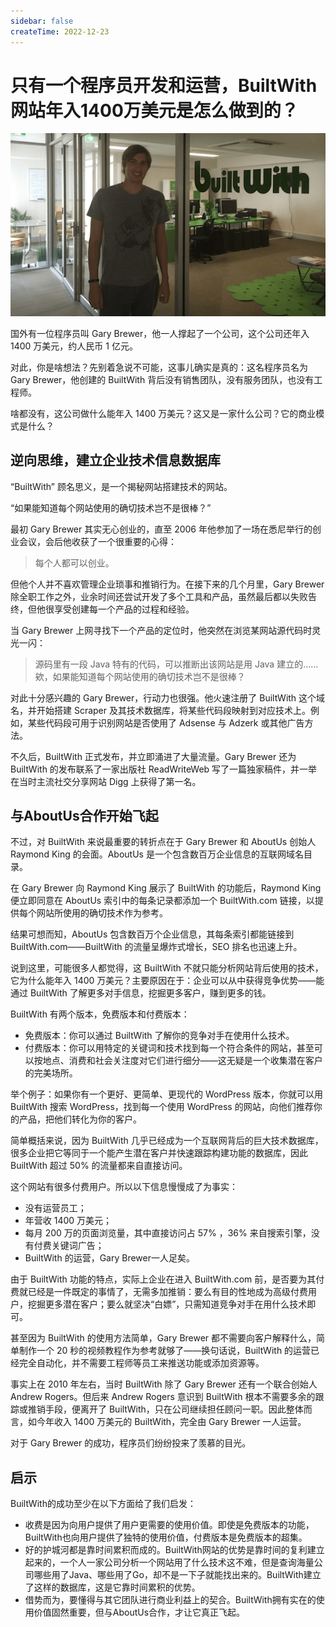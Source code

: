 ```yaml
---
sidebar: false
createTime: 2022-12-23
---
```

# 只有一个程序员开发和运营，BuiltWith网站年入1400万美元是怎么做到的？

![Gary Brewer和他的BuiltWith公司](./assets/builtwith.png)

国外有一位程序员叫 Gary Brewer，他一人撑起了一个公司，这个公司还年入 1400 万美元，约人民币 1 亿元。

对此，你是啥想法？先别着急说不可能，这事儿确实是真的：这名程序员名为 Gary Brewer，他创建的 BuiltWith 背后没有销售团队，没有服务团队，也没有工程师。

啥都没有，这公司做什么能年入 1400 万美元？这又是一家什么公司？它的商业模式是什么？

## 逆向思维，建立企业技术信息数据库

“BuiltWith” 顾名思义，是一个揭秘网站搭建技术的网站。

“如果能知道每个网站使用的确切技术岂不是很棒？”

最初 Gary Brewer 其实无心创业的，直至 2006 年他参加了一场在悉尼举行的创业会议，会后他收获了一个很重要的心得：

> 每个人都可以创业。

但他个人并不喜欢管理企业琐事和推销行为。在接下来的几个月里，Gary Brewer 除全职工作之外，业余时间还尝试开发了多个工具和产品，虽然最后都以失败告终，但他很享受创建每一个产品的过程和经验。

当 Gary Brewer 上网寻找下一个产品的定位时，他突然在浏览某网站源代码时灵光一闪：

> 源码里有一段 Java 特有的代码，可以推断出该网站是用 Java 建立的……
> 欸，如果能知道每个网站使用的确切技术岂不是很棒？

对此十分感兴趣的 Gary Brewer，行动力也很强。他火速注册了 BuiltWith 这个域名，并开始搭建 Scraper 及其技术数据库，将某些代码段映射到对应技术上。例如，某些代码段可用于识别网站是否使用了 Adsense 与 Adzerk 或其他广告方法。

不久后，BuiltWith 正式发布，并立即涌进了大量流量。Gary Brewer 还为 BuiltWith 的发布联系了一家出版社 ReadWriteWeb 写了一篇独家稿件，并一举在当时主流社交分享网站 Digg 上获得了第一名。

## 与AboutUs合作开始飞起

不过，对 BuiltWith 来说最重要的转折点在于 Gary Brewer 和 AboutUs 创始人 Raymond King 的会面。AboutUs 是一个包含数百万企业信息的互联网域名目录。

在 Gary Brewer 向 Raymond King 展示了 BuiltWith 的功能后，Raymond King 便立即同意在 AboutUs 索引中的每条记录都添加一个 BuiltWith.com 链接，以提供每个网站所使用的确切技术作为参考。

结果可想而知，AboutUs 包含数百万个企业信息，其每条索引都能链接到 BuiltWith.com——BuiltWith 的流量呈爆炸式增长，SEO 排名也迅速上升。

说到这里，可能很多人都觉得，这 BuiltWith 不就只能分析网站背后使用的技术，它为什么能年入 1400 万美元？主要原因在于：企业可以从中获得竞争优势——能通过 BuiltWith 了解更多对手信息，挖掘更多客户，赚到更多的钱。

BuiltWith 有两个版本，免费版本和付费版本：

- 免费版本：你可以通过 BuiltWith 了解你的竞争对手在使用什么技术。
- 付费版本：你可以用特定的关键词和技术找到每一个符合条件的网站，甚至可以按地点、消费和社会关注度对它们进行细分——这无疑是一个收集潜在客户的完美场所。

举个例子：如果你有一个更好、更简单、更现代的 WordPress 版本，你就可以用 BuiltWith 搜索 WordPress，找到每一个使用 WordPress 的网站，向他们推荐你的产品，把他们转化为你的客户。

简单概括来说，因为 BuiltWith 几乎已经成为一个互联网背后的巨大技术数据库，很多企业把它等同于一个能产生潜在客户并快速跟踪构建功能的数据库，因此 BuiltWith 超过 50% 的流量都来自直接访问。

这个网站有很多付费用户。所以以下信息慢慢成了为事实：

- 没有运营员工；
- 年营收 1400 万美元； 
- 每月 200 万的页面浏览量，其中直接访问占 57% ，36% 来自搜索引擎，没有付费关键词广告；
- BuiltWith 的运营，Gary Brewer一人足矣。

由于 BuiltWith 功能的特点，实际上企业在进入 BuiltWith.com 前，是否要为其付费就已经是一件既定的事情了，无需多加推销：要么有目的性地成为高级付费用户，挖掘更多潜在客户；要么就坚决“白嫖”，只需知道竞争对手在用什么技术即可。

甚至因为 BuiltWith 的使用方法简单，Gary Brewer 都不需要向客户解释什么，简单制作一个 20 秒的视频教程作为参考就够了——换句话说，BuiltWith 的运营已经完全自动化，并不需要工程师等员工来推送功能或添加资源等。

事实上在 2010 年左右，当时 BuiltWith 除了 Gary Brewer 还有一个联合创始人 Andrew Rogers。但后来 Andrew Rogers 意识到 BuiltWith 根本不需要多余的跟踪或推销手段，便离开了 BuiltWith，只在公司继续担任顾问一职。因此整体而言，如今年收入 1400 万美元的 BuiltWith，完全由 Gary Brewer 一人运营。

对于 Gary Brewer 的成功，程序员们纷纷投来了羡慕的目光。

## 启示

BuiltWith的成功至少在以下方面给了我们启发：

- 收费是因为向用户提供了用户更需要的使用价值。即使是免费版本的功能，BuiltWith也向用户提供了独特的使用价值，付费版本是免费版本的超集。
- 好的护城河都是靠时间累积而成的。BuiltWith网站的优势是靠时间的复利建立起来的，一个人一家公司分析一个网站用了什么技术这不难，但是查询海量公司哪些用了Java、哪些用了Go，却不是一下子就能找出来的。BuiltWith建立了这样的数据库，这是它靠时间累积的优势。
- 借势而为，要懂得与其它团队进行商业利益上的契合。BuiltWith拥有实在的使用价值固然重要，但与AboutUs合作，才让它真正飞起。